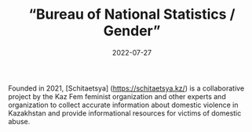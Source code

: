 ﻿---
countries: ["Kazakhstan"]
category: [“Local NGO”]
tags: [“gender NGO”, “gender based violence”, “health”, “politics”]
dates: [2021-2022]
data_type: [“quantitative”, “statistics”, “qualitative”, “narratives”, “testimonies”] 
title: [“Bureau of National Statistics / Gender”]
date: [2022-07-27]
language: [“Russian”]
description: [Schitaetsya is a collaborative project by the Kaz Fem feminist organization and other experts and organization to collect accurate information about domestic violence in Kazakhstan and provide informational resources for victims of domestic abuse. ]
---

Founded in 2021, [Schitaetsya] (https://schitaetsya.kz/) is a collaborative project by the Kaz Fem feminist organization and other experts and organization to collect accurate information about domestic violence in Kazakhstan and provide informational resources for victims of domestic abuse. 
